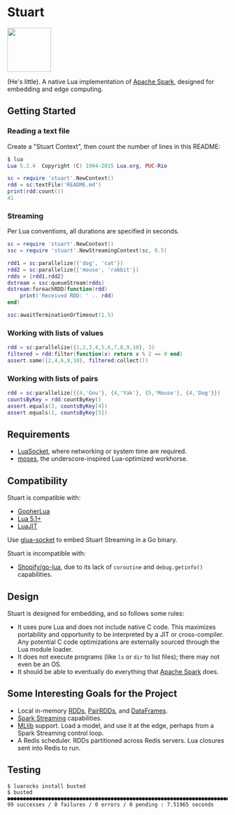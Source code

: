 # Stuart

<img src="http://downloadicons.net/sites/default/files/mouse-icon-86497.png" width="100">

(He's little). A native Lua implementation of [Apache Spark](https://spark.apache.org), designed for embedding and edge computing.

## Getting Started

### Reading a text file

Create a "Stuart Context", then count the number of lines in this README:

```lua
$ lua
Lua 5.2.4  Copyright (C) 1994-2015 Lua.org, PUC-Rio

sc = require 'stuart'.NewContext() 
rdd = sc:textFile('README.md')
print(rdd:count())
41
```

### Streaming

Per Lua conventions, all durations are specified in seconds.

```lua
sc = require 'stuart'.NewContext()
ssc = require 'stuart'.NewStreamingContext(sc, 0.5)

rdd1 = sc:parallelize({'dog', 'cat'})
rdd2 = sc:parallelize{{'mouse', 'rabbit'})
rdds = {rdd1,rdd2}
dstream = ssc:queueStream(rdds)
dstream:foreachRDD(function(rdd)
	print('Received RDD: ' .. rdd)
end)

ssc:awaitTerminationOrTimeout(1.5)
```

### Working with lists of values

```lua
rdd = sc:parallelize({1,2,3,4,5,6,7,8,9,10}, 3)
filtered = rdd:filter(function(x) return x % 2 == 0 end)
assert.same({2,4,6,8,10}, filtered:collect())
```

### Working with lists of pairs

```lua
rdd = sc:parallelize({{4,'Gnu'}, {4,'Yak'}, {5,'Mouse'}, {4,'Dog'}})
countsByKey = rdd:countByKey()
assert.equals(3, countsByKey[4])
assert.equals(1, countsByKey[5])
```

## Requirements

* [LuaSocket](https://luarocks.org/modules/luarocks/luasocket), where networking or system time are required.
* [moses](https://luarocks.org/modules/yonaba/moses), the underscore-inspired Lua-optimized workhorse.

## Compatibility

Stuart is compatible with:

* [GopherLua](https://github.com/yuin/gopher-lua)
* [Lua 5.1+](https://www.lua.org)
* [LuaJIT](https://www.lua.org)

Use [glua-socket](https://github.com/BixData/glua-socket) to embed Stuart Streaming in a Go binary.

Stuart is incompatible with:

* [Shopify/go-lua](https://github.com/Shopify/go-lua), due to its lack of `coroutine` and `debug.getinfo()` capabilities.

## Design

Stuart is designed for embedding, and so follows some rules:

* It uses pure Lua and does not include native C code. This maximizes portability and opportunity to be interpreted by a JIT or cross-compiler. Any potential C code optimizations are externally sourced through the Lua module loader.
* It does not execute programs (like `ls` or `dir` to list files); there may not even be an OS.
* It should be able to eventually do everything that [Apache Spark](https://spark.apache.org) does.

## Some Interesting Goals for the Project

* Local in-memory [RDDs](https://spark.apache.org/docs/2.2.0/api/scala/index.html#org.apache.spark.rdd.RDD), [PairRDDs](https://spark.apache.org/docs/2.2.0/api/scala/index.html#org.apache.spark.rdd.PairRDDFunctions), and [DataFrames](https://spark.apache.org/docs/latest/sql-programming-guide.html).
* [Spark Streaming](https://spark.apache.org/docs/latest/streaming-programming-guide.html) capabilities.
* [MLlib](https://spark.apache.org/mllib/) support. Load a model, and use it at the edge, perhaps from a Spark Streaming control loop.
* A Redis scheduler. RDDs partitioned across Redis servers. Lua closures sent into Redis to run.

## Testing

```
$ luarocks install busted
$ busted
●●●●●●●●●●●●●●●●●●●●●●●●●●●●●●●●●●●●●●●●●●●●●●●●●●●●●●●●●●●●●●●●●●●●●●●●●●●●●●●●●●●●●●●●●●●●●●●●●●●
99 successes / 0 failures / 0 errors / 0 pending : 7.51965 seconds
```
